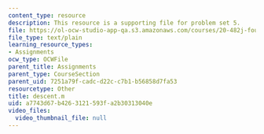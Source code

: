 ```yaml
---
content_type: resource
description: This resource is a supporting file for problem set 5.
file: https://ol-ocw-studio-app-qa.s3.amazonaws.com/courses/20-482j-foundations-of-algorithms-and-computational-techniques-in-systems-biology-spring-2006/a7743d67b4263121593fa2b30313040e_descent.m
file_type: text/plain
learning_resource_types:
- Assignments
ocw_type: OCWFile
parent_title: Assignments
parent_type: CourseSection
parent_uid: 7251a79f-cadc-d22c-c7b1-b56858d7fa53
resourcetype: Other
title: descent.m
uid: a7743d67-b426-3121-593f-a2b30313040e
video_files:
  video_thumbnail_file: null
---
```

